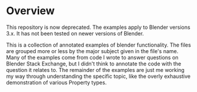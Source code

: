 # Overview

This repository is now deprecated. The examples apply to Blender versions 3.x.
It has not been tested on newer versions of Blender.

This is a collection of annotated examples of blender functionality.
The files are grouped more or less by the major subject given in the file's
name. Many of the examples come from code I wrote to answer questions on
Blender Stack Exchange, but I didn't think to annotate the code with the
question it relates to. The remainder of the examples are just me
working my way through understanding the specific topic, like the
overly exhaustive demonstration of various Property types.

